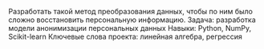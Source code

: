 Разработать такой метод преобразования данных, чтобы по ним 
было сложно восстановить персональную информацию.
Задача: разработка модели анонимизации персональных данных
Навыки: Python, NumPy, Scikit-learn
Ключевые слова проекта: линейная алгебра, регрессия
